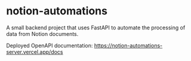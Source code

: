# notion-automations
A small backend project that uses FastAPI to automate the processing of data from Notion documents.

Deployed OpenAPI documentation: https://notion-automations-server.vercel.app/docs

